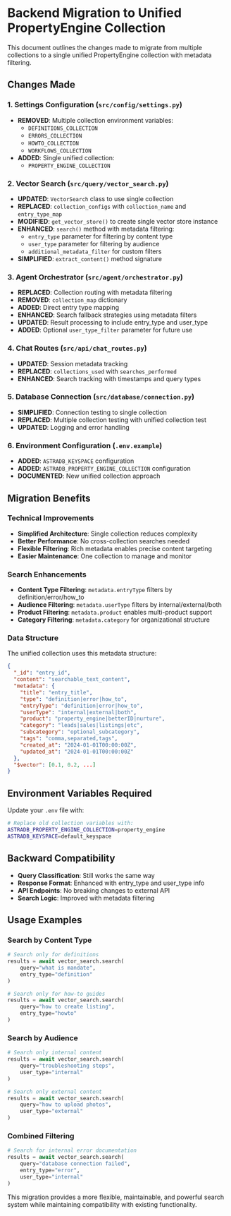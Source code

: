 # Backend Migration to Unified PropertyEngine Collection

This document outlines the changes made to migrate from multiple collections to a single unified PropertyEngine collection with metadata filtering.

## Changes Made

### 1. Settings Configuration (`src/config/settings.py`)
- **REMOVED**: Multiple collection environment variables:
  - `DEFINITIONS_COLLECTION`
  - `ERRORS_COLLECTION` 
  - `HOWTO_COLLECTION`
  - `WORKFLOWS_COLLECTION`
- **ADDED**: Single unified collection:
  - `PROPERTY_ENGINE_COLLECTION`

### 2. Vector Search (`src/query/vector_search.py`)
- **UPDATED**: `VectorSearch` class to use single collection
- **REPLACED**: `collection_configs` with `collection_name` and `entry_type_map`
- **MODIFIED**: `get_vector_store()` to create single vector store instance
- **ENHANCED**: `search()` method with metadata filtering:
  - `entry_type` parameter for filtering by content type
  - `user_type` parameter for filtering by audience
  - `additional_metadata_filter` for custom filters
- **SIMPLIFIED**: `extract_content()` method signature

### 3. Agent Orchestrator (`src/agent/orchestrator.py`)
- **REPLACED**: Collection routing with metadata filtering
- **REMOVED**: `collection_map` dictionary
- **ADDED**: Direct entry type mapping
- **ENHANCED**: Search fallback strategies using metadata filters
- **UPDATED**: Result processing to include entry_type and user_type
- **ADDED**: Optional `user_type_filter` parameter for future use

### 4. Chat Routes (`src/api/chat_routes.py`)
- **UPDATED**: Session metadata tracking
- **REPLACED**: `collections_used` with `searches_performed`
- **ENHANCED**: Search tracking with timestamps and query types

### 5. Database Connection (`src/database/connection.py`)
- **SIMPLIFIED**: Connection testing to single collection
- **REPLACED**: Multiple collection testing with unified collection test
- **UPDATED**: Logging and error handling

### 6. Environment Configuration (`.env.example`)
- **ADDED**: `ASTRADB_KEYSPACE` configuration
- **ADDED**: `ASTRADB_PROPERTY_ENGINE_COLLECTION` configuration
- **DOCUMENTED**: New unified collection approach

## Migration Benefits

### Technical Improvements
- **Simplified Architecture**: Single collection reduces complexity
- **Better Performance**: No cross-collection searches needed
- **Flexible Filtering**: Rich metadata enables precise content targeting
- **Easier Maintenance**: One collection to manage and monitor

### Search Enhancements
- **Content Type Filtering**: `metadata.entryType` filters by definition/error/how_to
- **Audience Filtering**: `metadata.userType` filters by internal/external/both
- **Product Filtering**: `metadata.product` enables multi-product support
- **Category Filtering**: `metadata.category` for organizational structure

### Data Structure
The unified collection uses this metadata structure:
```json
{
  "_id": "entry_id",
  "content": "searchable_text_content",
  "metadata": {
    "title": "entry_title",
    "type": "definition|error|how_to",
    "entryType": "definition|error|how_to", 
    "userType": "internal|external|both",
    "product": "property_engine|betterID|nurture",
    "category": "leads|sales|listings|etc",
    "subcategory": "optional_subcategory",
    "tags": "comma,separated,tags",
    "created_at": "2024-01-01T00:00:00Z",
    "updated_at": "2024-01-01T00:00:00Z"
  },
  "$vector": [0.1, 0.2, ...]
}
```

## Environment Variables Required

Update your `.env` file with:
```bash
# Replace old collection variables with:
ASTRADB_PROPERTY_ENGINE_COLLECTION=property_engine
ASTRADB_KEYSPACE=default_keyspace
```

## Backward Compatibility

- **Query Classification**: Still works the same way
- **Response Format**: Enhanced with entry_type and user_type info
- **API Endpoints**: No breaking changes to external API
- **Search Logic**: Improved with metadata filtering

## Usage Examples

### Search by Content Type
```python
# Search only for definitions
results = await vector_search.search(
    query="what is mandate",
    entry_type="definition"
)

# Search only for how-to guides
results = await vector_search.search(
    query="how to create listing", 
    entry_type="howto"
)
```

### Search by Audience
```python
# Search only internal content
results = await vector_search.search(
    query="troubleshooting steps",
    user_type="internal"
)

# Search only external content  
results = await vector_search.search(
    query="how to upload photos",
    user_type="external"
)
```

### Combined Filtering
```python
# Search for internal error documentation
results = await vector_search.search(
    query="database connection failed",
    entry_type="error",
    user_type="internal"
)
```

This migration provides a more flexible, maintainable, and powerful search system while maintaining compatibility with existing functionality.
